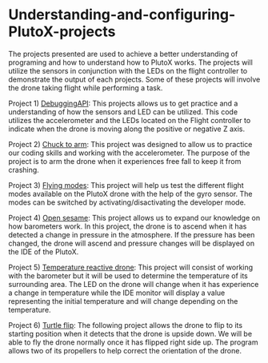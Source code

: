 # Understanding-and-configuring-PlutoX-projects
The projects presented are used to achieve a better understanding of programing and how to understand how to PlutoX works. The projects will utilize the sensors in conjunction with the LEDs on the flight controller to demonstrate the output of each projects. Some of these projects will involve the drone taking flight while performing a task. 

Project 1) [DebuggingAPI](https://github.com/DavidCeniceros87/Understanding-and-configuring-PlutoX-projects/blob/main/DebuggingAPI):
This projects allows us to get practice and a understanding of how the sensors and LED can be utilized. This code utilizes the accelerometer and the LEDs located on the Flight controller to indicate when the drone is moving along the positive or negative Z axis.

Project 2) [Chuck to arm](https://github.com/DavidCeniceros87/Understanding-and-configuring-PlutoX-projects/blob/main/Chuck_to_arm):
This project was designed to allow us to practice our coding skills and working with the accelerometer. The purpose of the project is to arm the drone when it experiences free fall to keep it from crashing. 

Project 3) [Flying modes](https://github.com/DavidCeniceros87/Understanding-and-configuring-PlutoX-projects/blob/main/Fly_Acro):
This project will help us test the different flight modes available on the PlutoX drone with the help of the gyro sensor. The modes can be switched by activating/disactivating the developer mode.

Project 4) [Open sesame](https://github.com/DavidCeniceros87/Understanding-and-configuring-PlutoX-projects/blob/main/Open_Sesame_Main):
This project allows us to expand our knowledge on how barometers work. In this project, the drone is to ascend when it has detected a change in pressure in the atmosphere. If the pressure has been changed, the drone will ascend and pressure changes will be displayed on the IDE of the PlutoX.

Project 5) [Temperature reactive drone](https://github.com/DavidCeniceros87/Understanding-and-configuring-PlutoX-projects/blob/main/Temperature_reactive_drone):
This project will consist of working with the barometer but it will be used to determine the temperature of its surrounding area. The LED on the drone will change when it has experience a change in temperature while the IDE monitor will display a value representing the initial temperature and will change depending on the temperature.

Project 6) [Turtle flip](https://github.com/DavidCeniceros87/Understanding-and-configuring-PlutoX-projects/blob/main/Turtle_flip):
The following project allows the drone to flip to its starting position when it detects that the drone is upside down. We will be able to fly the drone normally once it has flipped right side up. The program allows two of its propellers to help correct the orientation of the drone. 
